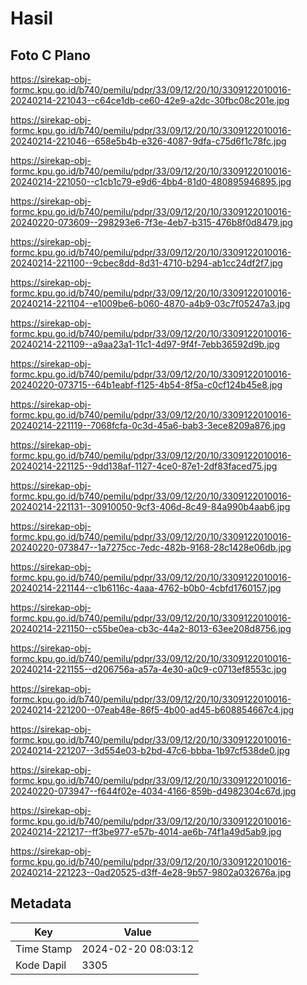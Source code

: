 # Hasil

## Foto C Plano

https://sirekap-obj-formc.kpu.go.id/b740/pemilu/pdpr/33/09/12/20/10/3309122010016-20240214-221043--c64ce1db-ce60-42e9-a2dc-30fbc08c201e.jpg

https://sirekap-obj-formc.kpu.go.id/b740/pemilu/pdpr/33/09/12/20/10/3309122010016-20240214-221046--658e5b4b-e326-4087-9dfa-c75d6f1c78fc.jpg

https://sirekap-obj-formc.kpu.go.id/b740/pemilu/pdpr/33/09/12/20/10/3309122010016-20240214-221050--c1cb1c79-e9d6-4bb4-81d0-480895946895.jpg

https://sirekap-obj-formc.kpu.go.id/b740/pemilu/pdpr/33/09/12/20/10/3309122010016-20240220-073609--298293e6-7f3e-4eb7-b315-476b8f0d8479.jpg

https://sirekap-obj-formc.kpu.go.id/b740/pemilu/pdpr/33/09/12/20/10/3309122010016-20240214-221100--9cbec8dd-8d31-4710-b294-ab1cc24df2f7.jpg

https://sirekap-obj-formc.kpu.go.id/b740/pemilu/pdpr/33/09/12/20/10/3309122010016-20240214-221104--e1009be6-b060-4870-a4b9-03c7f05247a3.jpg

https://sirekap-obj-formc.kpu.go.id/b740/pemilu/pdpr/33/09/12/20/10/3309122010016-20240214-221109--a9aa23a1-11c1-4d97-9f4f-7ebb36592d9b.jpg

https://sirekap-obj-formc.kpu.go.id/b740/pemilu/pdpr/33/09/12/20/10/3309122010016-20240220-073715--64b1eabf-f125-4b54-8f5a-c0cf124b45e8.jpg

https://sirekap-obj-formc.kpu.go.id/b740/pemilu/pdpr/33/09/12/20/10/3309122010016-20240214-221119--7068fcfa-0c3d-45a6-bab3-3ece8209a876.jpg

https://sirekap-obj-formc.kpu.go.id/b740/pemilu/pdpr/33/09/12/20/10/3309122010016-20240214-221125--9dd138af-1127-4ce0-87e1-2df83faced75.jpg

https://sirekap-obj-formc.kpu.go.id/b740/pemilu/pdpr/33/09/12/20/10/3309122010016-20240214-221131--30910050-9cf3-406d-8c49-84a990b4aab6.jpg

https://sirekap-obj-formc.kpu.go.id/b740/pemilu/pdpr/33/09/12/20/10/3309122010016-20240220-073847--1a7275cc-7edc-482b-9168-28c1428e06db.jpg

https://sirekap-obj-formc.kpu.go.id/b740/pemilu/pdpr/33/09/12/20/10/3309122010016-20240214-221144--c1b6116c-4aaa-4762-b0b0-4cbfd1760157.jpg

https://sirekap-obj-formc.kpu.go.id/b740/pemilu/pdpr/33/09/12/20/10/3309122010016-20240214-221150--c55be0ea-cb3c-44a2-8013-63ee208d8756.jpg

https://sirekap-obj-formc.kpu.go.id/b740/pemilu/pdpr/33/09/12/20/10/3309122010016-20240214-221155--d206756a-a57a-4e30-a0c9-c0713ef8553c.jpg

https://sirekap-obj-formc.kpu.go.id/b740/pemilu/pdpr/33/09/12/20/10/3309122010016-20240214-221200--07eab48e-86f5-4b00-ad45-b608854667c4.jpg

https://sirekap-obj-formc.kpu.go.id/b740/pemilu/pdpr/33/09/12/20/10/3309122010016-20240214-221207--3d554e03-b2bd-47c6-bbba-1b97cf538de0.jpg

https://sirekap-obj-formc.kpu.go.id/b740/pemilu/pdpr/33/09/12/20/10/3309122010016-20240220-073947--f644f02e-4034-4166-859b-d4982304c67d.jpg

https://sirekap-obj-formc.kpu.go.id/b740/pemilu/pdpr/33/09/12/20/10/3309122010016-20240214-221217--ff3be977-e57b-4014-ae6b-74f1a49d5ab9.jpg

https://sirekap-obj-formc.kpu.go.id/b740/pemilu/pdpr/33/09/12/20/10/3309122010016-20240214-221223--0ad20525-d3ff-4e28-9b57-9802a032676a.jpg


## Metadata

| Key        | Value               |
| ---------- | ------------------- |
| Time Stamp | 2024-02-20 08:03:12 |
| Kode Dapil | 3305                |



